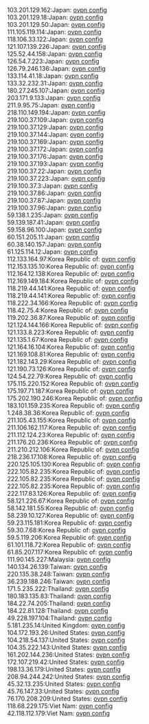 103.201.129.162:Japan: [ovpn config](vpn/103_201_129_162.ovpn)  
103.201.129.18:Japan: [ovpn config](vpn/103_201_129_18.ovpn)  
103.201.129.50:Japan: [ovpn config](vpn/103_201_129_50.ovpn)  
111.105.119.114:Japan: [ovpn config](vpn/111_105_119_114.ovpn)  
118.106.33.122:Japan: [ovpn config](vpn/118_106_33_122.ovpn)  
121.107.139.226:Japan: [ovpn config](vpn/121_107_139_226.ovpn)  
125.52.44.158:Japan: [ovpn config](vpn/125_52_44_158.ovpn)  
126.54.7.223:Japan: [ovpn config](vpn/126_54_7_223.ovpn)  
126.79.246.136:Japan: [ovpn config](vpn/126_79_246_136.ovpn)  
133.114.41.18:Japan: [ovpn config](vpn/133_114_41_18.ovpn)  
133.32.232.31:Japan: [ovpn config](vpn/133_32_232_31.ovpn)  
180.27.245.107:Japan: [ovpn config](vpn/180_27_245_107.ovpn)  
203.171.9.133:Japan: [ovpn config](vpn/203_171_9_133.ovpn)  
211.9.95.75:Japan: [ovpn config](vpn/211_9_95_75.ovpn)  
218.110.149.194:Japan: [ovpn config](vpn/218_110_149_194.ovpn)  
219.100.37.109:Japan: [ovpn config](vpn/219_100_37_109.ovpn)  
219.100.37.129:Japan: [ovpn config](vpn/219_100_37_129.ovpn)  
219.100.37.144:Japan: [ovpn config](vpn/219_100_37_144.ovpn)  
219.100.37.169:Japan: [ovpn config](vpn/219_100_37_169.ovpn)  
219.100.37.172:Japan: [ovpn config](vpn/219_100_37_172.ovpn)  
219.100.37.176:Japan: [ovpn config](vpn/219_100_37_176.ovpn)  
219.100.37.193:Japan: [ovpn config](vpn/219_100_37_193.ovpn)  
219.100.37.22:Japan: [ovpn config](vpn/219_100_37_22.ovpn)  
219.100.37.223:Japan: [ovpn config](vpn/219_100_37_223.ovpn)  
219.100.37.3:Japan: [ovpn config](vpn/219_100_37_3.ovpn)  
219.100.37.86:Japan: [ovpn config](vpn/219_100_37_86.ovpn)  
219.100.37.87:Japan: [ovpn config](vpn/219_100_37_87.ovpn)  
219.100.37.96:Japan: [ovpn config](vpn/219_100_37_96.ovpn)  
59.138.1.235:Japan: [ovpn config](vpn/59_138_1_235.ovpn)  
59.139.187.41:Japan: [ovpn config](vpn/59_139_187_41.ovpn)  
59.158.96.100:Japan: [ovpn config](vpn/59_158_96_100.ovpn)  
60.151.205.11:Japan: [ovpn config](vpn/60_151_205_11.ovpn)  
60.38.140.157:Japan: [ovpn config](vpn/60_38_140_157.ovpn)  
61.125.114.12:Japan: [ovpn config](vpn/61_125_114_12.ovpn)  
112.133.164.97:Korea Republic of: [ovpn config](vpn/112_133_164_97.ovpn)  
112.153.135.10:Korea Republic of: [ovpn config](vpn/112_153_135_10.ovpn)  
112.164.12.138:Korea Republic of: [ovpn config](vpn/112_164_12_138.ovpn)  
112.169.149.184:Korea Republic of: [ovpn config](vpn/112_169_149_184.ovpn)  
118.219.44.141:Korea Republic of: [ovpn config](vpn/118_219_44_141.ovpn)  
118.219.44.141:Korea Republic of: [ovpn config](vpn/118_219_44_141.ovpn)  
118.222.34.166:Korea Republic of: [ovpn config](vpn/118_222_34_166.ovpn)  
118.42.75.4:Korea Republic of: [ovpn config](vpn/118_42_75_4.ovpn)  
119.202.36.87:Korea Republic of: [ovpn config](vpn/119_202_36_87.ovpn)  
121.124.144.166:Korea Republic of: [ovpn config](vpn/121_124_144_166.ovpn)  
121.133.8.223:Korea Republic of: [ovpn config](vpn/121_133_8_223.ovpn)  
121.135.1.67:Korea Republic of: [ovpn config](vpn/121_135_1_67.ovpn)  
121.164.16.104:Korea Republic of: [ovpn config](vpn/121_164_16_104.ovpn)  
121.169.108.81:Korea Republic of: [ovpn config](vpn/121_169_108_81.ovpn)  
121.182.143.29:Korea Republic of: [ovpn config](vpn/121_182_143_29.ovpn)  
121.190.73.126:Korea Republic of: [ovpn config](vpn/121_190_73_126.ovpn)  
124.54.22.79:Korea Republic of: [ovpn config](vpn/124_54_22_79.ovpn)  
175.115.220.152:Korea Republic of: [ovpn config](vpn/175_115_220_152.ovpn)  
175.197.71.187:Korea Republic of: [ovpn config](vpn/175_197_71_187.ovpn)  
175.202.190.246:Korea Republic of: [ovpn config](vpn/175_202_190_246.ovpn)  
183.101.159.235:Korea Republic of: [ovpn config](vpn/183_101_159_235.ovpn)  
1.248.38.36:Korea Republic of: [ovpn config](vpn/1_248_38_36.ovpn)  
211.105.43.155:Korea Republic of: [ovpn config](vpn/211_105_43_155.ovpn)  
211.106.162.117:Korea Republic of: [ovpn config](vpn/211_106_162_117.ovpn)  
211.112.124.23:Korea Republic of: [ovpn config](vpn/211_112_124_23.ovpn)  
211.176.20.236:Korea Republic of: [ovpn config](vpn/211_176_20_236.ovpn)  
211.210.212.106:Korea Republic of: [ovpn config](vpn/211_210_212_106.ovpn)  
218.236.17.108:Korea Republic of: [ovpn config](vpn/218_236_17_108.ovpn)  
220.125.105.130:Korea Republic of: [ovpn config](vpn/220_125_105_130.ovpn)  
222.105.82.235:Korea Republic of: [ovpn config](vpn/222_105_82_235.ovpn)  
222.105.82.235:Korea Republic of: [ovpn config](vpn/222_105_82_235.ovpn)  
222.105.82.235:Korea Republic of: [ovpn config](vpn/222_105_82_235.ovpn)  
222.117.83.126:Korea Republic of: [ovpn config](vpn/222_117_83_126.ovpn)  
58.121.226.67:Korea Republic of: [ovpn config](vpn/58_121_226_67.ovpn)  
58.142.181.55:Korea Republic of: [ovpn config](vpn/58_142_181_55.ovpn)  
58.239.10.127:Korea Republic of: [ovpn config](vpn/58_239_10_127.ovpn)  
59.23.115.181:Korea Republic of: [ovpn config](vpn/59_23_115_181.ovpn)  
59.30.7.68:Korea Republic of: [ovpn config](vpn/59_30_7_68.ovpn)  
59.5.119.206:Korea Republic of: [ovpn config](vpn/59_5_119_206.ovpn)  
61.101.118.72:Korea Republic of: [ovpn config](vpn/61_101_118_72.ovpn)  
61.85.207.117:Korea Republic of: [ovpn config](vpn/61_85_207_117.ovpn)  
111.90.145.227:Malaysia: [ovpn config](vpn/111_90_145_227.ovpn)  
140.134.26.139:Taiwan: [ovpn config](vpn/140_134_26_139.ovpn)  
220.135.38.248:Taiwan: [ovpn config](vpn/220_135_38_248.ovpn)  
36.239.188.246:Taiwan: [ovpn config](vpn/36_239_188_246.ovpn)  
171.5.235.222:Thailand: [ovpn config](vpn/171_5_235_222.ovpn)  
180.183.135.83:Thailand: [ovpn config](vpn/180_183_135_83.ovpn)  
184.22.74.205:Thailand: [ovpn config](vpn/184_22_74_205.ovpn)  
184.22.81.128:Thailand: [ovpn config](vpn/184_22_81_128.ovpn)  
49.228.197.104:Thailand: [ovpn config](vpn/49_228_197_104.ovpn)  
5.181.235.14:United Kingdom: [ovpn config](vpn/5_181_235_14.ovpn)  
104.172.193.26:United States: [ovpn config](vpn/104_172_193_26.ovpn)  
104.218.54.137:United States: [ovpn config](vpn/104_218_54_137.ovpn)  
104.35.222.143:United States: [ovpn config](vpn/104_35_222_143.ovpn)  
161.202.144.236:United States: [ovpn config](vpn/161_202_144_236.ovpn)  
172.107.219.42:United States: [ovpn config](vpn/172_107_219_42.ovpn)  
198.13.36.179:United States: [ovpn config](vpn/198_13_36_179.ovpn)  
208.94.244.242:United States: [ovpn config](vpn/208_94_244_242.ovpn)  
45.32.13.235:United States: [ovpn config](vpn/45_32_13_235.ovpn)  
45.76.147.33:United States: [ovpn config](vpn/45_76_147_33.ovpn)  
76.170.208.209:United States: [ovpn config](vpn/76_170_208_209.ovpn)  
118.68.229.175:Viet Nam: [ovpn config](vpn/118_68_229_175.ovpn)  
42.118.112.179:Viet Nam: [ovpn config](vpn/42_118_112_179.ovpn)  
